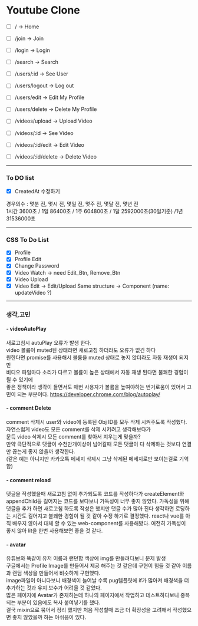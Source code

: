 # Youtube Clone

- [ ] / -> Home
- [ ] /join -> Join
- [ ] /login -> Login
- [ ] /search -> Search

- [ ] /users/:id -> See User
- [ ] /users/logout -> Log out
- [ ] /users/edit -> Edit My Profile
- [ ] /users/delete -> Delete My Profile

- [ ] /videos/upload -> Upload Video
- [ ] /videos/:id -> See Video
- [ ] /videos/:id/edit -> Edit Video
- [ ] /videos/:id/delete -> Delete Video

---

### To DO list

- [x] CreatedAt 수정하기

경우의수 : 몇분 전, 몇시 전, 몇일 전, 몇주 전, 몇달 전, 몇년 전  
1시간 3600초 / 1일 86400초 / 1주 604800초 / 1달 2592000초(30일기준) /1년 31536000초

---

### CSS To Do List

- [x] Profile
- [x] Profile Edit
- [x] Change Password
- [x] Video Watch -> need Edit_Btn, Remove_Btn
- [x] Video Upload
- [x] Video Edit -> Edit/Upload Same structure -> Component (name: updateVideo ?)

---

### 생각,고민

#### - videoAutoPlay

새로고침시 autuPlay 오류가 발생 한다.  
video 볼륨이 muted된 상태라면 새로고침 하더라도 오류가 없긴 하다  
원한다면 promise를 사용해서 볼륨을 muted 상태로 놓지 않더라도 자동 재생이 되지만  
비디오 파일마다 소리가 다르고 볼륨이 높은 상태에서 자동 재생 된다면 불쾌한 경험이 될 수 있기에  
좋은 정책이라 생각이 들면서도 매번 사용자가 볼륨을 높여야하는 번거로움이 있어서 고민이 되는 부분이다.
https://developer.chrome.com/blog/autoplay/

#### - comment Delete

comment 삭제시 user와 video에 등록된 Obj ID를 모두 삭제 시켜주도록 작성했다.  
자연스럽게 video도 모든 comment를 삭제 시키려고 생각해보다가  
문득 video 삭제시 모든 comment를 찾아서 지우는게 맞을까?  
만약 극단적으로 댓글이 수천만개이상이 넘어갈때 모든 댓글이 다 삭제하는 것보다 연결만 끊는게 좋지 않을까 생각한다.  
(같은 예는 아니지만 카카오톡 메세지 삭제시 그냥 삭제된 메세지로만 보이는걸로 기억함)

#### - comment reload

댓글을 작성했을때 새로고침 없이 추가되도록 코드를 작성하다가 createElement와 appendChild등 길어지는 코드를 보다보니 가독성이 너무 좋지 않았다. 가독성을 위해 댓글을 추가 하면 새로고침 하도록 작성은 했지만 댓글 수가 많아 진다 생각하면 로딩하는 시간도 길어지고 불쾌한 경험이 될 것 같아 수정 하기로 결정했다. react나 vue를 아직 배우지 않아서 대체 할 수 있는 web-component를 사용해봤다. 여전히 가독성이 좋지 않아 lit을 한번 사용해보면 좋을 것 같다.

#### - avatar

유튜브와 똑같이 유저 이름과 랜던함 색상에 img를 만들려다보니 문제 발생  
구글에서는 Profile Image를 만들어서 제공 해주는 것 같은데 구현이 힘들 것 같아 이름과 랜덤 색상을 만들어서 비슷하게 구현했다.  
image파일이 아니다보니 배경색이 늘어날 수록 pug템플릿에 if가 많아져 배경색을 더 추가하는 것과 유지 보수가 어려울 것 같았다.  
많은 페이지에 Avatar가 존재하는데 하나의 페이지에서 작업하고 테스트하다보니 중복되는 부분이 있음에도 복사 붙여넣기를 했다.  
결국 mixin으로 묶어서 정리 했지만 처음 작성할때 조금 더 확장성을 고려해서 작성했으면 좋지 않았을까 하는 아쉬움이 있다.

